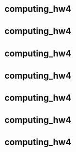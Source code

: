 # computing_hw4
# computing_hw4
# computing_hw4
# computing_hw4
# computing_hw4
# computing_hw4
# computing_hw4
